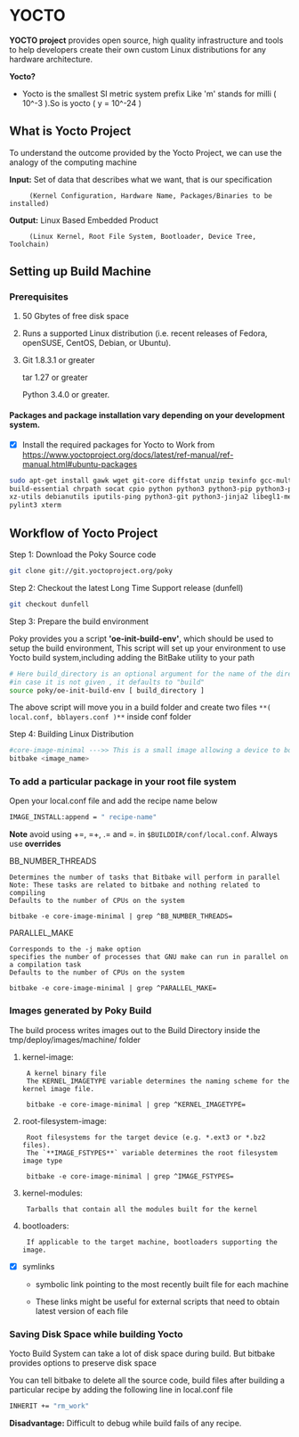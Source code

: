 # YOCTO

**YOCTO project** provides open source, high quality infrastructure and tools to help developers create their own custom Linux distributions for any hardware architecture.

**Yocto?** 

- Yocto is the smallest SI metric system prefix Like 'm' stands for milli ( 10^-3 ).So is yocto ( y = 10^-24 )

		
## What is Yocto Project

To understand the outcome provided by the Yocto Project, we can use the analogy of the computing machine

**Input:** Set of data that describes what we want, that is our specification 

		 (Kernel Configuration, Hardware Name, Packages/Binaries to be installed)

**Output:** Linux Based Embedded Product 

		 (Linux Kernel, Root File System, Bootloader, Device Tree, Toolchain)
		
		
## Setting up Build Machine

### Prerequisites

1. 50 Gbytes of free disk space

2. Runs a supported Linux distribution (i.e. recent releases of Fedora, openSUSE, CentOS, Debian, or Ubuntu). 

3. 
	Git 1.8.3.1 or greater

	tar 1.27 or greater

	Python 3.4.0 or greater.

#### Packages and package installation vary depending on your development system.

- [x] Install the required packages for Yocto to Work from
        https://www.yoctoproject.org/docs/latest/ref-manual/ref-manual.html#ubuntu-packages

```bash
sudo apt-get install gawk wget git-core diffstat unzip texinfo gcc-multilib \
build-essential chrpath socat cpio python python3 python3-pip python3-pexpect \
xz-utils debianutils iputils-ping python3-git python3-jinja2 libegl1-mesa libsdl1.2-dev \
pylint3 xterm
```
    
## Workflow of Yocto Project

Step 1: Download the Poky Source code

```bash
git clone git://git.yoctoproject.org/poky
```

Step 2: Checkout the latest Long Time Support release (dunfell)

```bash
git checkout dunfell 
```

Step 3: Prepare the build environment

Poky provides you a script **'oe-init-build-env'**, which should be used to setup the build environment, This script will set up your environment to use Yocto build system,including adding the BitBake utility to your path

```bash
# Here build_directory is an optional argument for the name of the directory where the environment is set
#in case it is not given , it defaults to "build"
source poky/oe-init-build-env [ build_directory ]
```

The above script will move you in a build folder and create two files `**( local.conf, bblayers.conf )**` inside conf folder

Step 4: Building Linux Distribution

```bash
#core-image-minimal --->> This is a small image allowing a device to boot, and it is very useful for kernel and boot loader tests and development
bitbake <image_name>
```

### To add a particular package in your root file system

Open your local.conf file and add the recipe name below
```bash
IMAGE_INSTALL:append = " recipe-name"
```

**Note** avoid using +=, =+, .= and =. in `$BUILDDIR/conf/local.conf`. Always use **overrides**


BB_NUMBER_THREADS

	Determines the number of tasks that Bitbake will perform in parallel
	Note: These tasks are related to bitbake and nothing related to compiling
	Defaults to the number of CPUs on the system 
 
	bitbake -e core-image-minimal | grep ^BB_NUMBER_THREADS=
	

PARALLEL_MAKE

	Corresponds to the -j make option
	specifies the number of processes that GNU make can run in parallel on a compilation task
	Defaults to the number of CPUs on the system
 
	bitbake -e core-image-minimal | grep ^PARALLEL_MAKE=

	
### Images generated by Poky Build

The build process writes images out to the Build Directory inside the tmp/deploy/images/machine/ folder

1. kernel-image:
   
		A kernel binary file
		The KERNEL_IMAGETYPE variable determines the naming scheme for the kernel image file.

		bitbake -e core-image-minimal | grep ^KERNEL_IMAGETYPE=
		

3. root-filesystem-image:
   
		Root filesystems for the target device (e.g. *.ext3 or *.bz2 files).
		The `**IMAGE_FSTYPES**` variable determines the root filesystem image type
		
		bitbake -e core-image-minimal | grep ^IMAGE_FSTYPES=
   
		
5. kernel-modules:
   
		Tarballs that contain all the modules built for the kernel

7. bootloaders:
   
		If applicable to the target machine, bootloaders supporting the image.

- [x] symlinks
 
	- symbolic link pointing to the most recently built file for each machine
 
	- These links might be useful for external scripts that need to obtain  latest version of each file	

		
### Saving Disk Space while building Yocto 

Yocto Build System can take a lot of disk space during build. But bitbake provides options to preserve disk space

You can tell bitbake to delete all the source code, build files after building a particular recipe by adding the following line in local.conf file
```bash
INHERIT += "rm_work"
```
**Disadvantage:** Difficult to debug while build fails of any recipe.


			
	
